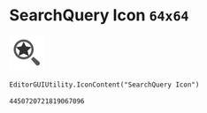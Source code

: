 # SearchQuery Icon `64x64`
<img src="/img/SearchQuery%20Icon.png" width=64 height=64>

``` CSharp
EditorGUIUtility.IconContent("SearchQuery Icon")
```
```
4450720721819067096
```
